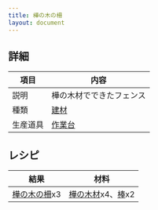 ```yaml
---
title: 樺の木の柵
layout: document
---
```

## 詳細

|項目|内容|
|---|---|
|説明|樺の木材でできたフェンス|
|種類|[建材](建材)|
|生産道具|[作業台](作業台)|

## レシピ

|結果|材料|
|---|---|
|[樺の木の柵](樺の木の柵)x3|[樺の木材](樺の木材)x4、[棒](棒)x2|

